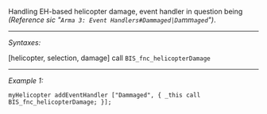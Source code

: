 Handling EH-based helicopter damage, event handler in question being *(Reference sic "`Arma 3: Event Handlers#Dammaged|Da`mm`aged`")*.


---
*Syntaxes:*

[helicopter, selection, damage] call `BIS_fnc_helicopterDamage`

---
*Example 1:*

```sqf
myHelicopter addEventHandler ["Dammaged", { _this call BIS_fnc_helicopterDamage; }];
```